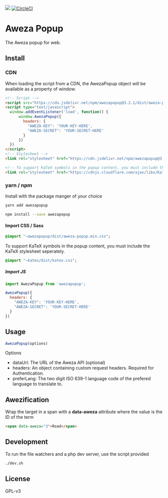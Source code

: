 [![](https://data.jsdelivr.com/v1/package/npm/awezapopup/badge)](https://www.jsdelivr.com/package/npm/awezapopup)
[![CircleCI](https://circleci.com/gh/fastacademy/aweza-popup.svg?style=svg)](https://circleci.com/gh/fastacademy/aweza-popup)
# Aweza Popup
The Aweza popup for web.  

## Install
### CDN
When loading the script from a CDN, the AwezaPopup object will be available as a property of window.
```html
<!-- Script -->
<script src="https://cdn.jsdelivr.net/npm/awezapopup@3.2.1/dist/aweza-popup.min.js"></script>
<script type="text/javascript">
  window.addEventListener('load', function() {
      window.AwezaPopup({
        headers: {
          "AWEZA-KEY": 'YOUR-KEY-HERE',
          "AWEZA-SECRET": 'YOUR-SECRET-HERE'
        }
      })
  })
</script>
<!-- Stylesheet -->
<link rel="stylesheet" href="https://cdn.jsdelivr.net/npm/awezapopup@3.1.7/dist/aweza-popup.min.css">

<!-- To support KaTeX symbols in the popup content, you must include the KaTeX stylesheet seperately. -->
<link rel="stylesheet" href="https://cdnjs.cloudflare.com/ajax/libs/KaTeX/0.10.0/katex.min.css"/>
```
### yarn / npm
Install with the package manger of your choice
```bash
yarn add awezapopup
```
```bash
npm install --save awezapopup
```
#### Import CSS / Sass
```sass
@import "~awezapopup/dist/aweza-popup.min.css";
```
To support KaTeX symbols in the popup content, you must include the KaTeX stylesheet seperately.
```sass
@import "~katex/dist/katex.css";
```
##### Import JS
```js
import AwezaPopup from 'awezapopup';

AwezaPopup({
  headers: {
    "AWEZA-KEY": 'YOUR-KEY-HERE',
    "AWEZA-SECRET": 'YOUR-SECRET-HERE'
  }
})
```


## Usage
```js
AwezaPopup(options)
```
Options
- dataUrl: The URL of the Aweza API (optional)
- headers: An object containing custom request headers. Required for Authentication.
- preferLang: The two digit ISO 639-1 language code of the prefered language to translate to.


## Awezification
Wrap the target in a span with a **data-aweza** attribute where the value is the ID of the term
```html
<span data-aweza="3">Road</span>
```

## Development
To run the file watchers and a php dev server, use the script provided
```bash
./dev.sh
```
## License
GPL-v3